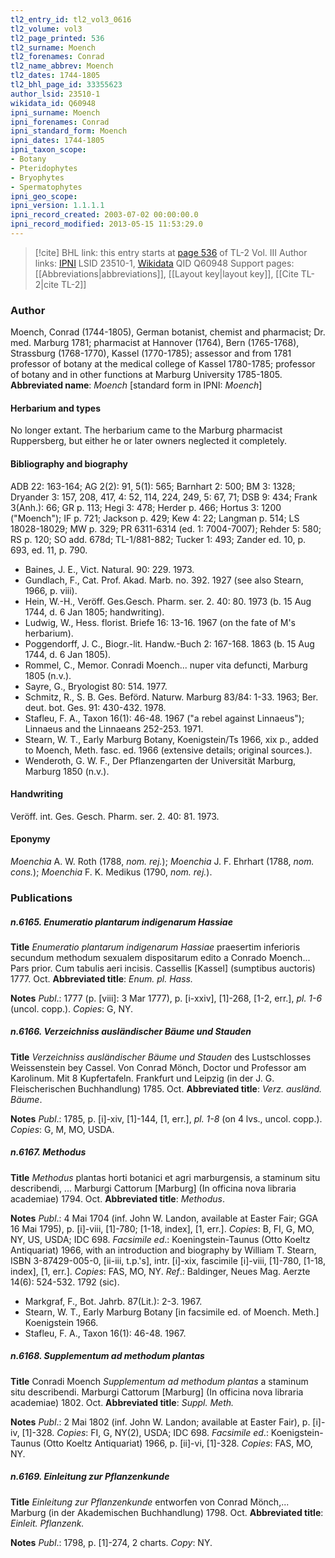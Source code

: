 ```yaml
---
tl2_entry_id: tl2_vol3_0616
tl2_volume: vol3
tl2_page_printed: 536
tl2_surname: Moench
tl2_forenames: Conrad
tl2_name_abbrev: Moench
tl2_dates: 1744-1805
tl2_bhl_page_id: 33355623
author_lsid: 23510-1
wikidata_id: Q60948
ipni_surname: Moench
ipni_forenames: Conrad
ipni_standard_form: Moench
ipni_dates: 1744-1805
ipni_taxon_scope: 
- Botany
- Pteridophytes
- Bryophytes
- Spermatophytes
ipni_geo_scope: 
ipni_version: 1.1.1.1
ipni_record_created: 2003-07-02 00:00:00.0
ipni_record_modified: 2013-05-15 11:53:29.0
---
```


> [!cite] BHL link: this entry starts at [page 536](https://www.biodiversitylibrary.org/page/33355623) of TL-2 Vol. III
> Author links: [IPNI](https://www.ipni.org/a/23510-1) LSID 23510-1, [Wikidata](https://www.wikidata.org/wiki/Q60948) QID Q60948
> Support pages: [[Abbreviations|abbreviations]], [[Layout key|layout key]], [[Cite TL-2|cite TL-2]]

### Author

Moench, Conrad (1744-1805), German botanist, chemist and pharmacist; Dr. med. Marburg 1781; pharmacist at Hannover (1764), Bern (1765-1768), Strassburg (1768-1770), Kassel (1770-1785); assessor and from 1781 professor of botany at the medical college of Kassel 1780-1785; professor of botany and in other functions at Marburg University 1785-1805. 
**Abbreviated name**: *Moench* \[standard form in IPNI: *Moench*\]

#### Herbarium and types

No longer extant. The herbarium came to the Marburg pharmacist Ruppersberg, but either he or later owners neglected it completely.

#### Bibliography and biography

ADB 22: 163-164; AG 2(2): 91, 5(1): 565; Barnhart 2: 500; BM 3: 1328; Dryander 3: 157, 208, 417, 4: 52, 114, 224, 249, 5: 67, 71; DSB 9: 434; Frank 3(Anh.): 66; GR p. 113; Hegi 3: 478; Herder p. 466; Hortus 3: 1200 ("Moench"); IF p. 721; Jackson p. 429; Kew 4: 22; Langman p. 514; LS 18028-18029; MW p. 329; PR 6311-6314 (ed. 1: 7004-7007); Rehder 5: 580; RS p. 120; SO add. 678d; TL-1/881-882; Tucker 1: 493; Zander ed. 10, p. 693, ed. 11, p. 790.
- Baines, J. E., Vict. Natural. 90: 229. 1973.
- Gundlach, F., Cat. Prof. Akad. Marb. no. 392. 1927 (see also Stearn, 1966, p. viii).
- Hein, W.-H., Veröff. Ges.Gesch. Pharm. ser. 2. 40: 80. 1973 (b. 15 Aug 1744, d. 6 Jan 1805; handwriting).
- Ludwig, W., Hess. florist. Briefe 16: 13-16. 1967 (on the fate of M's herbarium).
- Poggendorff, J. C., Biogr.-lit. Handw.-Buch 2: 167-168. 1863 (b. 15 Aug 1744, d. 6 Jan 1805).
- Rommel, C., Memor. Conradi Moench... nuper vita defuncti, Marburg 1805 (n.v.).
- Sayre, G., Bryologist 80: 514. 1977.
- Schmitz, R., S. B. Ges. Beförd. Naturw. Marburg 83/84: 1-33. 1963; Ber. deut. bot. Ges. 91: 430-432. 1978.
- Stafleu, F. A., Taxon 16(1): 46-48. 1967 ("a rebel against Linnaeus"); Linnaeus and the Linnaeans 252-253. 1971.
- Stearn, W. T., Early Marburg Botany, Koenigstein/Ts 1966, xix p., added to Moench, Meth. fasc. ed. 1966 (extensive details; original sources.).
- Wenderoth, G. W. F., Der Pflanzengarten der Universität Marburg, Marburg 1850 (n.v.).

#### Handwriting

Veröff. int. Ges. Gesch. Pharm. ser. 2. 40: 81. 1973.

#### Eponymy

*Moenchia* A. W. Roth (1788, *nom. rej.*); *Moenchia* J. F. Ehrhart (1788, *nom. cons.*); *Moenchia* F. K. Medikus (1790, *nom. rej.*).

### Publications

##### n.6165. Enumeratio plantarum indigenarum Hassiae

**Title**
*Enumeratio plantarum indigenarum Hassiae* praesertim inferioris secundum methodum sexualem dispositarum edito a Conrado Moench... Pars prior. Cum tabulis aeri incisis. Cassellis \[Kassel\] (sumptibus auctoris) 1777. Oct.
**Abbreviated title**: *Enum. pl. Hass.*

**Notes**
*Publ*.: 1777 (p. \[viii\]: 3 Mar 1777), p. \[i-xxiv\], \[1\]-268, \[1-2, err.\], *pl. 1-6* (uncol. copp.).
*Copies*: G, NY.

##### n.6166. Verzeichniss ausländischer Bäume und Stauden

**Title**
*Verzeichniss ausländischer Bäume und Stauden* des Lustschlosses Weissenstein bey Cassel. Von Conrad Mönch, Doctor und Professor am Karolinum. Mit 8 Kupfertafeln. Frankfurt und Leipzig (in der J. G. Fleischerischen Buchhandlung) 1785. Oct.
**Abbreviated title**: *Verz. ausländ. Bäume*.

**Notes**
*Publ*.: 1785, p. \[i\]-xiv, \[1\]-144, \[1, err.\], *pl. 1-8* (on 4 lvs., uncol. copp.). *Copies*: G, M, MO, USDA.

##### n.6167. Methodus

**Title**
*Methodus* plantas horti botanici et agri marburgensis, a staminum situ describendi, ... Marburgi Cattorum \[Marburg\] (In officina nova libraria academiae) 1794. Oct.
**Abbreviated title**: *Methodus*.

**Notes**
*Publ*.: 4 Mai 1704 (inf. John W. Landon, available at Easter Fair; GGA 16 Mai 1795), p. \[i\]-viii, \[1\]-780; \[1-18, index\], \[1, err.\]. *Copies*: B, FI, G, MO, NY, US, USDA; IDC 698.
*Facsimile ed*.: Koeningstein-Taunus (Otto Koeltz Antiquariat) 1966, with an introduction and biography by William T. Stearn, ISBN 3-87429-005-0, \[ii-iii, t.p.'s\], intr. \[i\]-xix, fascimile \[i\]-viii, \[1\]-780, \[1-18, index\], \[1, err.\]. *Copies*: FAS, MO, NY.
*Ref*.: Baldinger, Neues Mag. Aerzte 14(6): 524-532. 1792 (sic).
- Markgraf, F., Bot. Jahrb. 87(Lit.): 2-3. 1967.
- Stearn, W. T., Early Marburg Botany \[in facsimile ed. of Moench. Meth.\] Koenigstein 1966.
- Stafleu, F. A., Taxon 16(1): 46-48. 1967.

##### n.6168. Supplementum ad methodum plantas

**Title**
Conradi Moench *Supplementum ad methodum plantas* a staminum situ describendi. Marburgi Cattorum \[Marburg\] (In officina nova libraria academiae) 1802. Oct.
**Abbreviated title**: *Suppl. Meth.*

**Notes**
*Publ*.: 2 Mai 1802 (inf. John W. Landon; available at Easter Fair), p. \[i\]-iv, \[1\]-328. *Copies*: FI, G, NY(2), USDA; IDC 698.
*Facsimile ed*.: Koenigstein-Taunus (Otto Koeltz Antiquariat) 1966, p. \[ii\]-vi, \[1\]-328.
*Copies*: FAS, MO, NY.

##### n.6169. Einleitung zur Pflanzenkunde

**Title**
*Einleitung zur Pflanzenkunde* entworfen von Conrad Mönch,... Marburg (in der Akademischen Buchhandlung) 1798. Oct.
**Abbreviated title**: *Einleit. Pflanzenk.*

**Notes**
*Publ*.: 1798, p. \[1\]-274, 2 charts. *Copy*: NY.

